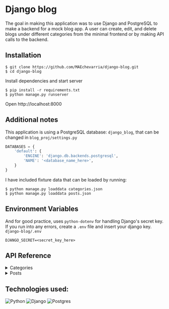# Django blog
The goal in making this application was to use Django and PostgreSQL to make a backend for a mock blog app. A user can create, edit, and delete blogs under different categories from the minimal frontend or by making API calls to the backend.

## Installation
```
$ git clone https://github.com/MAEchevarria/django-blog.git
$ cd django-blog
```
Install dependencies and start server
```
$ pip install -r requirements.txt
$ python manage.py runserver
```
Open http://localhost:8000

## Additional notes
This application is using a PostgreSQL database: `django_blog`, that can be changed in `blog_proj/settings.py`
```python
DATABASES = {
    'default': {
        'ENGINE': 'django.db.backends.postgresql',
        'NAME': '<database_name_here>',
    }
}
```

I have included fixture data that can be loaded by running:
```
$ python manage.py loaddata categories.json
$ python manage.py loaddata posts.json
```

## Environment Variables
And for good practice, uses `python-dotenv` for handling Django's secret key. If you run into any errors, create a `.env` file and insert your django key. `django-blog/.env`

```
DJANGO_SECRET=<secret_key_here>
```


## API Reference
<details><summary>Categories</summary>

**Get all categories**
```http
GET /categories
```

**Get category by id**
```http
GET /categories/<id>
```

**Create new category**
```http
POST /categories
```
Request body
| Parameter | Type     | Description                |
| :-------- | :------- | :------------------------- |
| `name` | `string` | **Required**. Category name |

**Update category**
```http
PUT /categories/<id>
```
Request body:
| Parameter | Type     | Description                |
| :-------- | :------- | :------------------------- |
| `name` | `string` | **Required**. Category name |

**Delete category**
```http
DELETE /categories/<id>
```
</details>

<details><summary>Posts</summary>

**Get all posts**
```http
GET /posts
```

**Get post by id**
```http
GET /posts/<id>
```

**Create new post**
```http
POST /posts
```
Request body
| Parameter | Type     | Description                |
| :-------- | :------- | :------------------------- |
| `category` | `number` | **Required**. Category id |
| `title` | `string` | **Required**. Post title |
| `description` | `string` | **Required**. Post text |

**Update post**
```http
PUT /posts/<id>
```
Request body
| Parameter | Type     | Description                |
| :-------- | :------- | :------------------------- |
| `category` | `number` | **Required**. Category id |
| `title` | `string` | **Required**. Post title |
| `description` | `string` | **Required**. Post text |

**Delete post**
```http
DELETE /posts/<id>
```
</details>

## Technologies used:
![Python](https://img.shields.io/badge/python-3670A0?style=for-the-badge&logo=python&logoColor=ffdd54)
![Django](https://img.shields.io/badge/django-%23092E20.svg?style=for-the-badge&logo=django&logoColor=white)
![Postgres](https://img.shields.io/badge/postgres-%23316192.svg?style=for-the-badge&logo=postgresql&logoColor=white)
